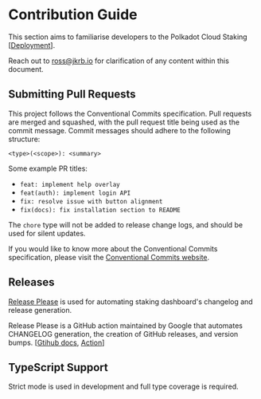 # Contribution Guide

This section aims to familiarise developers to the Polkadot Cloud Staking [[Deployment](https://staking.polkadot.cloud)].

Reach out to ross@jkrb.io for clarification of any content within this document.

## Submitting Pull Requests

This project follows the Conventional Commits specification. Pull requests are merged and squashed, with the pull request title being used as the commit message. Commit messages should adhere to the following structure:

```
<type>(<scope>): <summary>
```

Some example PR titles:

- `feat: implement help overlay`
- `feat(auth): implement login API`
- `fix: resolve issue with button alignment`
- `fix(docs): fix installation section to README`

The `chore` type will not be added to release change logs, and should be used for silent updates.

If you would like to know more about the Conventional Commits specification, please visit the [Conventional Commits website](https://www.conventionalcommits.org/).

## Releases

[Release Please](https://github.com/googleapis/release-please) is used for automating staking dashboard's changelog and release generation.

Release Please is a GitHub action maintained by Google that automates CHANGELOG generation, the creation of GitHub releases, and version bumps. [[Gtihub docs](https://github.com/googleapis/release-please), [Action](https://github.com/marketplace/actions/release-please-action)]

## TypeScript Support

Strict mode is used in development and full type coverage is required.
